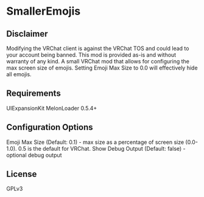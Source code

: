 # SmallerEmojis 
## Disclaimer
Modifying the VRChat client is against the VRChat TOS and could lead to your account being banned. This mod is provided as-is and without warranty of any kind. 
A small VRChat mod that allows for configuring the max screen size of emojis. Setting Emoji Max Size to 0.0 will effectively hide all emojis.
## Requirements
UIExpansionKit
MelonLoader 0.5.4+
## Configuration Options
Emoji Max Size (Default: 0.1) - max size as a percentage of screen size (0.0-1.0). 0.5 is the default for VRChat.
Show Debug Output (Default: false) - optional debug output 
## License
GPLv3